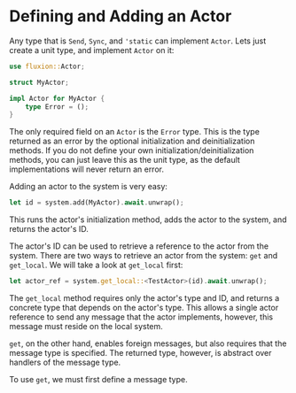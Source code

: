 # Defining and Adding an Actor

Any type that is `Send`, `Sync`, and `'static` can implement `Actor`. Lets just create a unit type, and implement `Actor` on it:

```rust
use fluxion::Actor;

struct MyActor;

impl Actor for MyActor {
    type Error = ();
}
```

The only required field on an `Actor` is the `Error` type. This is the type returned as an error by the optional initialization and deinitialization methods. If you do not define your own initialization/deinitialization methods, you can just leave this as the unit type, as the default implementations will never return an error.

Adding an actor to the system is very easy:

```rust
let id = system.add(MyActor).await.unwrap();
```

This runs the actor's initialization method, adds the actor to the system, and returns the actor's ID.

The actor's ID can be used to retrieve a reference to the actor from the system. There are two ways to retrieve an actor from the system: `get` and `get_local`. We will take a look at `get_local` first:

```rust
let actor_ref = system.get_local::<TestActor>(id).await.unwrap();
```

The `get_local` method requires only the actor's type and ID, and returns a concrete type that depends on the actor's type. This allows a single actor reference to send any message that the actor implements, however, this message must reside on the local system.

`get`, on the other hand, enables foreign messages, but also requires that the message type is specified. The returned type, however, is abstract over handlers of the message type.

To use `get`, we must first define a message type.